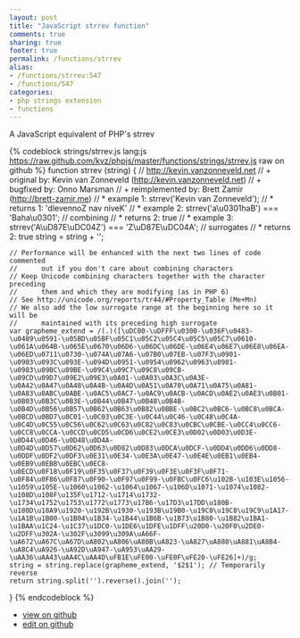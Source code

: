 ```yaml
---
layout: post
title: "JavaScript strrev function"
comments: true
sharing: true
footer: true
permalink: /functions/strrev
alias:
- /functions/strrev:547
- /functions/547
categories:
- php strings extension
- functions
---
```

A JavaScript equivalent of PHP's strrev

<!-- more -->

{% codeblock strings/strrev.js lang:js https://raw.github.com/kvz/phpjs/master/functions/strings/strrev.js raw on github %}
function strrev (string) {
    // http://kevin.vanzonneveld.net
    // +   original by: Kevin van Zonneveld (http://kevin.vanzonneveld.net)
    // +   bugfixed by: Onno Marsman
    // +   reimplemented by: Brett Zamir (http://brett-zamir.me)
    // *     example 1: strrev('Kevin van Zonneveld');
    // *     returns 1: 'dlevennoZ nav niveK'
    // *     example 2: strrev('a\u0301haB') === 'Baha\u0301'; // combining
    // *     returns 2: true
    // *     example 3: strrev('A\uD87E\uDC04Z') === 'Z\uD87E\uDC04A'; // surrogates
    // *     returns 2: true
    string = string + '';

    // Performance will be enhanced with the next two lines of code commented
    //      out if you don't care about combining characters
    // Keep Unicode combining characters together with the character preceding
    //      them and which they are modifying (as in PHP 6)
    // See http://unicode.org/reports/tr44/#Property_Table (Me+Mn)
    // We also add the low surrogate range at the beginning here so it will be
    //      maintained with its preceding high surrogate
    var grapheme_extend = /(.)([\uDC00-\uDFFF\u0300-\u036F\u0483-\u0489\u0591-\u05BD\u05BF\u05C1\u05C2\u05C4\u05C5\u05C7\u0610-\u061A\u064B-\u065E\u0670\u06D6-\u06DC\u06DE-\u06E4\u06E7\u06E8\u06EA-\u06ED\u0711\u0730-\u074A\u07A6-\u07B0\u07EB-\u07F3\u0901-\u0903\u093C\u093E-\u094D\u0951-\u0954\u0962\u0963\u0981-\u0983\u09BC\u09BE-\u09C4\u09C7\u09C8\u09CB-\u09CD\u09D7\u09E2\u09E3\u0A01-\u0A03\u0A3C\u0A3E-\u0A42\u0A47\u0A48\u0A4B-\u0A4D\u0A51\u0A70\u0A71\u0A75\u0A81-\u0A83\u0ABC\u0ABE-\u0AC5\u0AC7-\u0AC9\u0ACB-\u0ACD\u0AE2\u0AE3\u0B01-\u0B03\u0B3C\u0B3E-\u0B44\u0B47\u0B48\u0B4B-\u0B4D\u0B56\u0B57\u0B62\u0B63\u0B82\u0BBE-\u0BC2\u0BC6-\u0BC8\u0BCA-\u0BCD\u0BD7\u0C01-\u0C03\u0C3E-\u0C44\u0C46-\u0C48\u0C4A-\u0C4D\u0C55\u0C56\u0C62\u0C63\u0C82\u0C83\u0CBC\u0CBE-\u0CC4\u0CC6-\u0CC8\u0CCA-\u0CCD\u0CD5\u0CD6\u0CE2\u0CE3\u0D02\u0D03\u0D3E-\u0D44\u0D46-\u0D48\u0D4A-\u0D4D\u0D57\u0D62\u0D63\u0D82\u0D83\u0DCA\u0DCF-\u0DD4\u0DD6\u0DD8-\u0DDF\u0DF2\u0DF3\u0E31\u0E34-\u0E3A\u0E47-\u0E4E\u0EB1\u0EB4-\u0EB9\u0EBB\u0EBC\u0EC8-\u0ECD\u0F18\u0F19\u0F35\u0F37\u0F39\u0F3E\u0F3F\u0F71-\u0F84\u0F86\u0F87\u0F90-\u0F97\u0F99-\u0FBC\u0FC6\u102B-\u103E\u1056-\u1059\u105E-\u1060\u1062-\u1064\u1067-\u106D\u1071-\u1074\u1082-\u108D\u108F\u135F\u1712-\u1714\u1732-\u1734\u1752\u1753\u1772\u1773\u17B6-\u17D3\u17DD\u180B-\u180D\u18A9\u1920-\u192B\u1930-\u193B\u19B0-\u19C0\u19C8\u19C9\u1A17-\u1A1B\u1B00-\u1B04\u1B34-\u1B44\u1B6B-\u1B73\u1B80-\u1B82\u1BA1-\u1BAA\u1C24-\u1C37\u1DC0-\u1DE6\u1DFE\u1DFF\u20D0-\u20F0\u2DE0-\u2DFF\u302A-\u302F\u3099\u309A\uA66F-\uA672\uA67C\uA67D\uA802\uA806\uA80B\uA823-\uA827\uA880\uA881\uA8B4-\uA8C4\uA926-\uA92D\uA947-\uA953\uAA29-\uAA36\uAA43\uAA4C\uAA4D\uFB1E\uFE00-\uFE0F\uFE20-\uFE26]+)/g;
    string = string.replace(grapheme_extend, '$2$1'); // Temporarily reverse
    return string.split('').reverse().join('');
}
{% endcodeblock %}

 - [view on github](https://github.com/kvz/phpjs/blob/master/functions/strings/strrev.js)
 - [edit on github](https://github.com/kvz/phpjs/edit/master/functions/strings/strrev.js)

